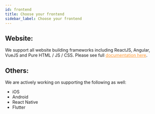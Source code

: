```yaml
---
id: frontend
title: Choose your frontend
sidebar_label: Choose your frontend
---
```


## Website: 
We support all website building frameworks including ReactJS, Angular, VueJS and Pure HTML / JS / CSS. Please see full <a href="https://supertokens.github.io/supertokens-website/docs/introduction/why" target="_blank" style="color: #ff9933">documentation here</a>.

## Others:
We are actively working on supporting the following as well:
- iOS
- Android
- React Native
- Flutter